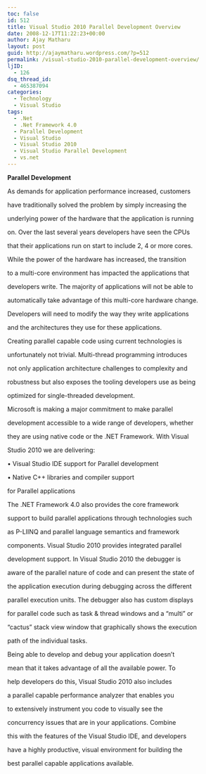 ```yaml
---
toc: false
id: 512
title: Visual Studio 2010 Parallel Development Overview
date: 2008-12-17T11:22:23+00:00
author: Ajay Matharu
layout: post
guid: http://ajaymatharu.wordpress.com/?p=512
permalink: /visual-studio-2010-parallel-development-overview/
ljID:
  - 126
dsq_thread_id:
  - 465387094
categories:
  - Technology
  - Visual Studio
tags:
  - .Net
  - .Net Framework 4.0
  - Parallel Development
  - Visual Studio
  - Visual Studio 2010
  - Visual Studio Parallel Development
  - vs.net
---
```

**Parallel Development**

As demands for application performance increased, customers
  
have traditionally solved the problem by simply increasing the
  
underlying power of the hardware that the application is running
  
on. Over the last several years developers have seen the CPUs
  
that their applications run on start to include 2, 4 or more cores.
  
While the power of the hardware has increased, the transition
  
to a multi-core environment has impacted the applications that
  
developers write. The majority of applications will not be able to
  
automatically take advantage of this multi-core hardware change.
  
Developers will need to modify the way they write applications
  
and the architectures they use for these applications.

Creating parallel capable code using current technologies is
  
unfortunately not trivial. Multi-thread programming introduces
  
not only application architecture challenges to complexity and
  
robustness but also exposes the tooling developers use as being
  
optimized for single-threaded development.

Microsoft is making a major commitment to make parallel
  
development accessible to a wide range of developers, whether
  
they are using native code or the .NET Framework. With Visual
  
Studio 2010 we are delivering:

• Visual Studio IDE support for Parallel development
  
• Native C++ libraries and compiler support
  
for Parallel applications

The .NET Framework 4.0 also provides the core framework
  
support to build parallel applications through technologies such
  
as P-LIINQ and parallel language semantics and framework
  
components. Visual Studio 2010 provides integrated parallel
  
development support. In Visual Studio 2010 the debugger is
  
aware of the parallel nature of code and can present the state of
  
the application execution during debugging across the different
  
parallel execution units. The debugger also has custom displays
  
for parallel code such as task & thread windows and a &#8220;multi&#8221; or
  
&#8220;cactus&#8221; stack view window that graphically shows the execution
  
path of the individual tasks.

Being able to develop and debug your application doesn&#8217;t
  
mean that it takes advantage of all the available power. To
  
help developers do this, Visual Studio 2010 also includes
  
a parallel capable performance analyzer that enables you
  
to extensively instrument you code to visually see the
  
concurrency issues that are in your applications. Combine
  
this with the features of the Visual Studio IDE, and developers
  
have a highly productive, visual environment for building the
  
best parallel capable applications available.
